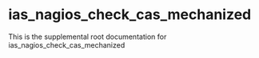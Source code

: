 # ias_nagios_check_cas_mechanized

This is the supplemental root documentation for ias_nagios_check_cas_mechanized
